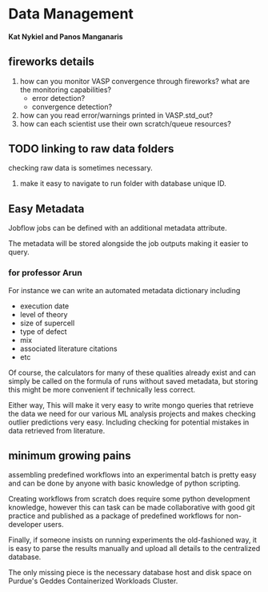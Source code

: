 # Data Management
#### Kat Nykiel and Panos Manganaris

## fireworks details
1. how can you monitor VASP convergence through fireworks?
   what are the monitoring capabilities?
   - error detection?
   - convergence detection?
2. how can you read error/warnings printed in VASP.std_out?
3. how can each scientist use their own scratch/queue resources?

## TODO linking to raw data folders
checking raw data is sometimes necessary.

1. make it easy to navigate to run folder with database unique ID.

## Easy Metadata
Jobflow jobs can be defined with an additional metadata attribute.

The metadata will be stored alongside the job outputs making it easier to query.

### for professor Arun
For instance we can write an automated metadata dictionary including
- execution date
- level of theory
- size of supercell
- type of defect
- mix
- associated literature citations
- etc

Of course, the calculators for many of these qualities already exist
and can simply be called on the formula of runs without saved
metadata, but storing this might be more convenient if technically
less correct.

Either way, This will make it very easy to write mongo queries that
retrieve the data we need for our various ML analysis projects and
makes checking outlier predictions very easy. Including checking for
potential mistakes in data retrieved from literature.

## minimum growing pains
assembling predefined workflows into an experimental batch is pretty
easy and can be done by anyone with basic knowledge of python
scripting.

Creating workflows from scratch does require some python development
knowledge, however this can task can be made collaborative with good
git practice and published as a package of predefined workflows for
non-developer users.

Finally, if someone insists on running experiments the old-fashioned
way, it is easy to parse the results manually and upload all details
to the centralized database.

The only missing piece is the necessary database host and disk space
on Purdue's Geddes Containerized Workloads Cluster.



